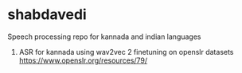 # shabdavedi
Speech processing repo for kannada and indian languages
1. ASR for kannada using wav2vec 2 finetuning on openslr datasets https://www.openslr.org/resources/79/
